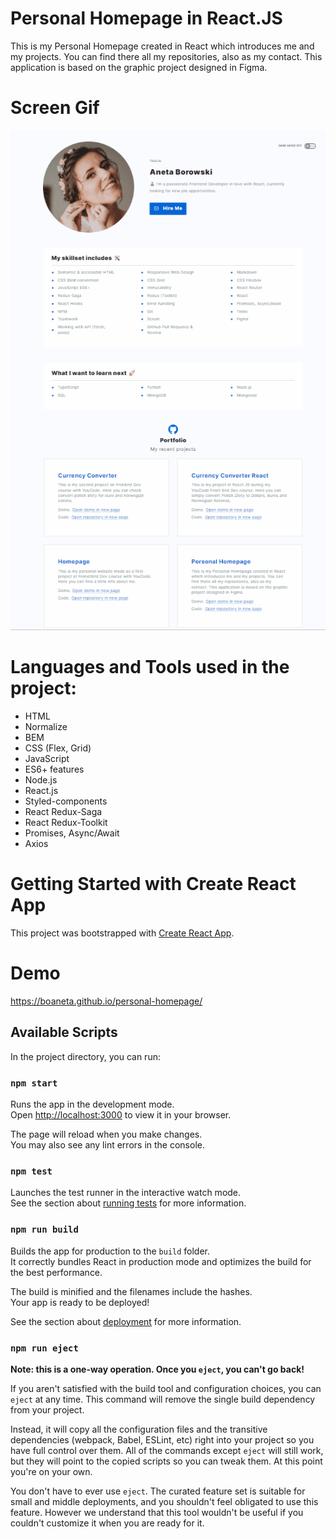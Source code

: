 # Personal Homepage in React.JS
This is my Personal Homepage created in React which introduces me and my projects. 
You can find there all my repositories, also as my contact. 
This application is based on the graphic project designed in Figma.

# Screen Gif
![Personal Homepage Gif](/personal-homepage-screen.gif)
# Languages and Tools used in the project:
- HTML
- Normalize
- BEM
- CSS (Flex, Grid)
- JavaScript
- ES6+ features
- Node.js
- React.js
- Styled-components
- React Redux-Saga
- React Redux-Toolkit
- Promises, Async/Await
- Axios

# Getting Started with Create React App

This project was bootstrapped with [Create React App](https://github.com/facebook/create-react-app).

# Demo

https://boaneta.github.io/personal-homepage/

## Available Scripts

In the project directory, you can run:

### `npm start`

Runs the app in the development mode.\
Open [http://localhost:3000](http://localhost:3000) to view it in your browser.

The page will reload when you make changes.\
You may also see any lint errors in the console.

### `npm test`

Launches the test runner in the interactive watch mode.\
See the section about [running tests](https://facebook.github.io/create-react-app/docs/running-tests) for more information.

### `npm run build`

Builds the app for production to the `build` folder.\
It correctly bundles React in production mode and optimizes the build for the best performance.

The build is minified and the filenames include the hashes.\
Your app is ready to be deployed!

See the section about [deployment](https://facebook.github.io/create-react-app/docs/deployment) for more information.

### `npm run eject`

**Note: this is a one-way operation. Once you `eject`, you can't go back!**

If you aren't satisfied with the build tool and configuration choices, you can `eject` at any time. This command will remove the single build dependency from your project.

Instead, it will copy all the configuration files and the transitive dependencies (webpack, Babel, ESLint, etc) right into your project so you have full control over them. All of the commands except `eject` will still work, but they will point to the copied scripts so you can tweak them. At this point you're on your own.

You don't have to ever use `eject`. The curated feature set is suitable for small and middle deployments, and you shouldn't feel obligated to use this feature. However we understand that this tool wouldn't be useful if you couldn't customize it when you are ready for it.